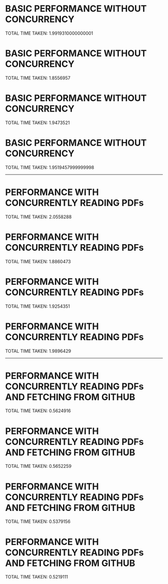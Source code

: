 # BASIC PERFORMANCE WITHOUT CONCURRENCY
TOTAL TIME TAKEN:  1.9919310000000001
# BASIC PERFORMANCE WITHOUT CONCURRENCY
TOTAL TIME TAKEN:  1.8556957
# BASIC PERFORMANCE WITHOUT CONCURRENCY
TOTAL TIME TAKEN:  1.9473521
# BASIC PERFORMANCE WITHOUT CONCURRENCY
TOTAL TIME TAKEN:  1.9519457999999998

----------------------------------------

# PERFORMANCE WITH CONCURRENTLY READING PDFs
TOTAL TIME TAKEN:  2.0558288
# PERFORMANCE WITH CONCURRENTLY READING PDFs
TOTAL TIME TAKEN:  1.8860473
# PERFORMANCE WITH CONCURRENTLY READING PDFs
TOTAL TIME TAKEN:  1.9254351
# PERFORMANCE WITH CONCURRENTLY READING PDFs
TOTAL TIME TAKEN:  1.9896429

-----------------------------------------

# PERFORMANCE WITH CONCURRENTLY READING PDFs AND FETCHING FROM GITHUB
TOTAL TIME TAKEN:  0.5624916
# PERFORMANCE WITH CONCURRENTLY READING PDFs AND FETCHING FROM GITHUB
TOTAL TIME TAKEN:  0.5652259
# PERFORMANCE WITH CONCURRENTLY READING PDFs AND FETCHING FROM GITHUB
TOTAL TIME TAKEN:  0.5379156
# PERFORMANCE WITH CONCURRENTLY READING PDFs AND FETCHING FROM GITHUB
TOTAL TIME TAKEN:  0.5219111
